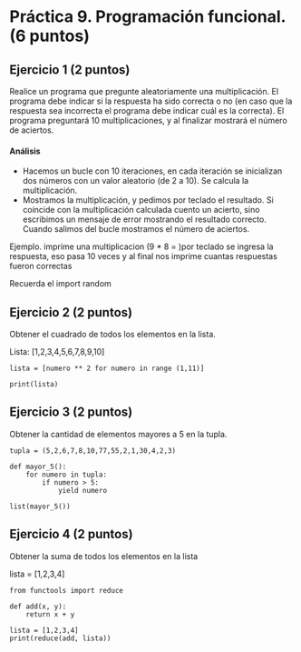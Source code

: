 # Práctica 9. Programación funcional. (6 puntos)
## Ejercicio 1 (2 puntos)
Realice un programa que pregunte aleatoriamente una multiplicación. El programa
debe indicar si la respuesta ha sido correcta o no (en caso que la respuesta sea
incorrecta el programa debe indicar cuál es la correcta). El programa preguntará
10 multiplicaciones, y al finalizar mostrará el número de aciertos.

#### Análisis
* Hacemos un bucle con 10 iteraciones, en cada iteración se inicializan dos
números con un valor aleatorio (de 2 a 10). Se calcula la multiplicación.
* Mostramos la multiplicación, y pedimos por teclado el resultado. Si
coincide con la multiplicación calculada cuento un acierto, sino escribimos un
mensaje de error mostrando el resultado correcto. Cuando salimos del bucle
mostramos el número de aciertos.

Ejemplo. imprime una multiplicacion (9 * 8 =  )por teclado se ingresa la respuesta, eso pasa 10 veces y al final nos imprime cuantas respuestas fueron correctas

Recuerda el import random

## Ejercicio 2 (2 puntos)
Obtener el cuadrado de todos los elementos en la lista.

Lista: [1,2,3,4,5,6,7,8,9,10]

    lista = [numero ** 2 for numero in range (1,11)]

    print(lista)

## Ejercicio 3 (2 puntos)
Obtener la cantidad de elementos mayores a 5 en la tupla.

    tupla = (5,2,6,7,8,10,77,55,2,1,30,4,2,3)

    def mayor_5():
        for numero in tupla:
            if numero > 5:
                yield numero

    list(mayor_5())

## Ejercicio 4 (2 puntos)
Obtener la suma de todos los elementos en la lista

lista = [1,2,3,4]

    from functools import reduce

    def add(x, y):
        return x + y

    lista = [1,2,3,4]
    print(reduce(add, lista))


